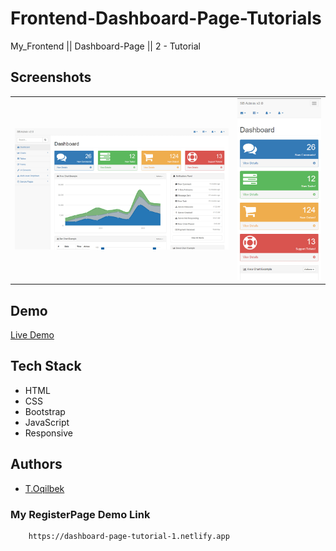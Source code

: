 # Frontend-Dashboard-Page-Tutorials
My_Frontend || Dashboard-Page || 2 - Tutorial

## Screenshots
<table>
    <tr>
        <td>
            <img src="./img/img1.jpg" alt="Frontend-Dashboard-Page-Tutorial">
        </td>
        <td>
            <img src="./img/img2.jpg" alt="Frontend-Dashboard-Page-Tutorial">
        </td>
    </tr>
</table>

## Demo

[Live Demo](https://dashboard-page-tutorial-1.netlify.app)

## Tech Stack

- HTML
- CSS
- Bootstrap
- JavaScript
- Responsive

## Authors

- [T.Oqilbek](https://www.github.com/tolqinov-o)

### My RegisterPage Demo Link

```
    https://dashboard-page-tutorial-1.netlify.app
```